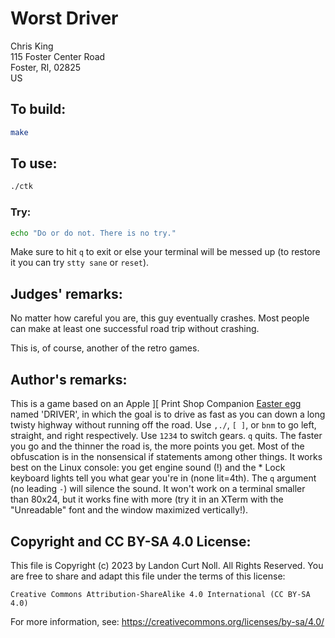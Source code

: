 # Worst Driver

Chris King\
115 Foster Center Road\
Foster, RI, 02825\
US


## To build:

```sh
make
```


## To use:

```sh
./ctk
```


### Try:

```sh
echo "Do or do not. There is no try."
```

Make sure to hit `q` to exit or else your terminal will be messed up (to restore
it you can try `stty sane` or `reset`).


## Judges' remarks:

No matter how careful you are, this guy eventually crashes.  Most people
can make at least one successful road trip without crashing.

This is, of course, another of the retro games.


## Author's remarks:

This is a game based on an Apple ][ Print Shop Companion [Easter
egg][1] named 'DRIVER', in which the goal is to drive as fast as
you can down a long twisty highway without running off the
road.  Use `,./`, `[ ]`, or `bnm` to go left, straight, and
right respectively. Use `1234` to switch gears. `q` quits. The
faster you go and the thinner the road is, the more points you
get. Most of the obfuscation is in the nonsensical if statements
among other things. It works best on the Linux console: you
get engine sound (!) and the * Lock keyboard lights tell you
what gear you're in (none lit=4th).  The `q` argument (no
leading `-`) will silence the sound. It won't work on a terminal
smaller than 80x24, but it works fine with more (try it in an
XTerm with the "Unreadable" font and the window maximized
vertically!).

[1]: https://en.wikipedia.org/wiki/Easter_egg_(media)#In_computing


## Copyright and CC BY-SA 4.0 License:

This file is Copyright (c) 2023 by Landon Curt Noll.  All Rights Reserved.
You are free to share and adapt this file under the terms of this license:

    Creative Commons Attribution-ShareAlike 4.0 International (CC BY-SA 4.0)

For more information, see: https://creativecommons.org/licenses/by-sa/4.0/
